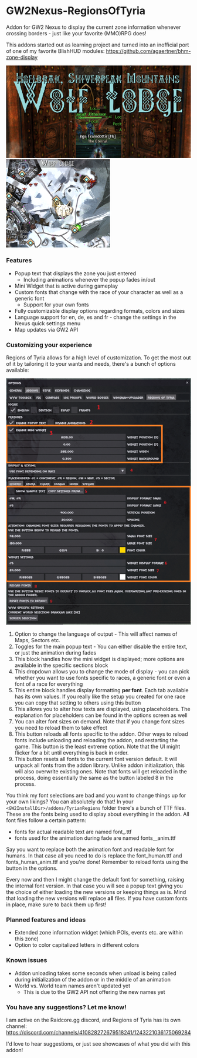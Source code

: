 # GW2Nexus-RegionsOfTyria
Addon for GW2 Nexus to display the current zone information whenever crossing borders - just like your favorite (MMO)RPG does!

This addons started out as learning project and turned into an inofficial port of one of my favorite BlishHUD modules: 
https://github.com/agaertner/bhm-zone-display

![Sample](src/samples/sample_norn.png) ![Widget](src/samples/sample_norn_widget.png)

### Features
- Popup text that displays the zone you just entered
  - Including animations whenever the popup fades in/out
- Mini Widget that is active during gameplay
- Custom fonts that change with the race of your character as well as a generic font
  - Support for your own fonts
- Fully customizable display options regarding formats, colors and sizes
- Language support for en, de, es and fr - change the settings in the Nexus quick settings menu
- Map updates via GW2 API

### Customizing your experience
Regions of Tyria allows for a high level of customization. To get the most out of it by tailoring it to your wants and needs, there's a bunch of options available:

![Settings](src/samples/settings.png)

1. Option to change the language of output - This will affect names of Maps, Sectors etc.
2. Toggles for the main popup text - You can either disable the entire text, or just the animation during fades
3. This block handles how the mini widget is displayed; more options are available in the specific sections block
4. This dropdown allows you to change the mode of display - you can pick whether you want to use fonts specific to races, a generic font or even a font of a race for everything
5. This entire block handles display formatting **per font**. Each tab available has its own values. If you really like the setup you created for one race you can copy that setting to others using this button
6. This allows you to alter how texts are displayed, using placeholders. The explanation for placeholders can be found in the options screen as well
7. You can alter font sizes on demand. Note that if you change font sizes you need to reload them to take effect
8. This button reloads all fonts specific to the addon. Other ways to reload fonts include unloading and reloading the addon, and restarting the game. This button is the least extreme option. Note that the UI might flicker for a bit until everything is back in order.
9. This button resets all fonts to the current font version default. It will unpack all fonts from the addon library. Unlike addon initialization, this will also overwrite existing ones. Note that fonts will get reloaded in the process, doing essentially the same as the button labeled 8 in the process.

You think my font selections are bad and you want to change things up for your own likings? You can absolutely do that!
In your `<GW2InstallDir>/addons/TyrianRegions` folder there's a bunch of TTF files. These are the fonts being used to display about everything in the addon.
All font files follow a certain pattern:
- fonts for actual readable text are named font_<scenario>.ttf
- fonts used for the animation during fade are named fonts_<scenario>_anim.ttf

Say you want to replace both the animation font and readable font for humans. In that case all you need to do is replace the font_human.ttf and fonts_human_anim.ttf and you're done!
Remember to reload fonts using the button in the options.

Every now and then I might change the default font for something, raising the internal font version. In that case you will see a popup text giving you the choice of either loading the new versions or keeping things as is.
Mind that loading the new versions will replace **all** files. If you have custom fonts in place, make sure to back them up first!

### Planned features and ideas
- Extended zone information widget (which POIs, events etc. are within this zone)
- Option to color capitalized letters in different colors

### Known issues
- Addon unloading takes some seconds when unload is being called during initialization of the addon or in the middle of an animation
- World vs. World team names aren't updated yet
  - This is due to the GW2 API not offering the new names yet

### You have any suggestions? Let me know!
I am active on the Raidcore.gg discord, and Regions of Tyria has its own channel: https://discord.com/channels/410828272679518241/1243221036175069284

I'd love to hear suggestions, or just see showcases of what you did with this addon!